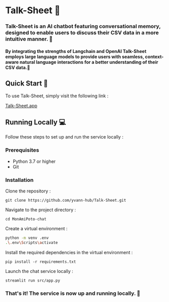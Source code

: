 # Talk-Sheet 🤖

### Talk-Sheet is an AI chatbot featuring conversational memory, designed to enable users to discuss their CSV data in a more intuitive manner. 📄
#### By integrating the strengths of Langchain and OpenAI Talk-Sheet employs large language models to provide users with seamless, context-aware natural language interactions for a better understanding of their CSV data.🧠

## Quick Start 🚀
To use Talk-Sheet, simply visit the following link :

[Talk-Sheet.app](https://talk-sheet.streamlit.app/)


## Running Locally 💻
Follow these steps to set up and run the service locally :

### Prerequisites
- Python 3.7 or higher
- Git

### Installation
Clone the repository :

`git clone https://github.com/yvann-hub/Talk-Sheet.git`


Navigate to the project directory :

`cd MonAmiPoto-chat`


Create a virtual environment :
```bash
python -m venv .env
.\.env\Scripts\activate
```

Install the required dependencies in the virtual environment :

`pip install -r requirements.txt`


Launch the chat service locally :

`streamlit run src/app.py`

### That's it! The service is now up and running locally. 🤗
